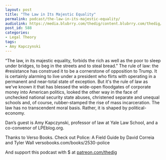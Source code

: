```yaml
---
layout: post
title: "The Law in Its Majestic Equality"
permalink: podcast/the-law-in-its-majestic-equality/
audiolink: https://media.blubrry.com/thedig/content.blubrry.com/thedig/The_Dig_-_EP_112_-_kapczynski.mp3
post_id: 588
categories: 
- Legal Theory
tags: 
- Amy Kapczynski
---
```


“The law, in its majestic equality, forbids the rich as well as the poor to sleep under bridges, to beg in the streets and to steal bread.” The rule of law: the #resistance has construed it to be a cornerstone of opposition to Trump. It is certainly alarming to live under a president who flirts with operating in a permanent and near-total state of exception. But it's the rule of law as we've known it that has blessed the wide-open floodgates of corporate money into American politics, looked the other way in the face of unchecked national security state abuses, christened separate and unequal schools and, of course, rubber-stamped the rise of mass incarceration. The law has no transcendent moral basis. Rather, it is shaped by political-economy.

Dan’s guest is Amy Kapczynski, professor of law at Yale Law School, and a co-convenor of LPEblog.org.

Thanks to Verso Books. Check out Police: A Field Guide by David Correia and Tyler Wall versobooks.com/books/2530-police

And support this podcast with $ at [patreon.com/thedig](patreon.com/thedig)

 